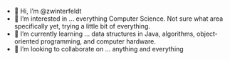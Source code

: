 - 👋 Hi, I’m @zwinterfeldt
- 👀 I’m interested in ... everything Computer Science. Not sure what area specifically yet, trying a little bit of everything.
- 🌱 I’m currently learning ... data structures in Java, algorithms, object-oriented programming, and computer hardware.
- 💞️ I’m looking to collaborate on ... anything and everything

<!---
zwinterfeldt/zwinterfeldt is a ✨ special ✨ repository because its `README.md` (this file) appears on your GitHub profile.
You can click the Preview link to take a look at your changes.
--->
